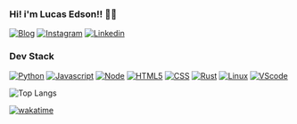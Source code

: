 ### Hi! i'm Lucas Edson!! 👋🏾
[![Blog](https://img.shields.io/badge/Medium-12100E?style=for-the-badge&logo=medium&logoColor=white)](https://medium.com/@lucasedson654)
[![Instagram](https://img.shields.io/badge/Instagram-E4405F?style=for-the-badge&logo=instagram&logoColor=white)](https://www.instagram.com/lucasedson_art/)
[![Linkedin](https://img.shields.io/badge/LinkedIn-0077B5?style=for-the-badge&logo=linkedin&logoColor=white)](https://www.linkedin.com/in/lucas-edson-a95133135/)


### Dev Stack
[![Python](https://img.shields.io/badge/Python-3776AB?style=for-the-badge&logo=python&logoColor=white)]()
[![Javascript](https://img.shields.io/badge/JavaScript-F7DF1E?style=for-the-badge&logo=javascript&logoColor=black)]()
[![Node](https://img.shields.io/badge/Node.js-43853D?style=for-the-badge&logo=node.js&logoColor=white)]()
[![HTML5](https://img.shields.io/badge/HTML5-E34F26?style=for-the-badge&logo=html5&logoColor=white)]()
[![CSS](https://img.shields.io/badge/CSS3-1572B6?style=for-the-badge&logo=css3&logoColor=white)]()
[![Rust](https://img.shields.io/badge/Rust-000000?style=for-the-badge&logo=rust&logoColor=white)]()
[![Linux](https://img.shields.io/badge/Linux-FCC624?style=for-the-badge&logo=linux&logoColor=black)]()
[![VScode](https://img.shields.io/badge/Visual_Studio_Code-0078D4?style=for-the-badge&logo=visual%20studio%20code&logoColor=white)]()


![Top Langs](https://github-readme-stats.vercel.app/api/top-langs/?username=lucasedson&hide_progress=true&theme=radical)


[![wakatime](https://wakatime.com/badge/user/d8e2eed9-84de-4eac-abd2-69f82c10f1e1.svg)](https://wakatime.com/@d8e2eed9-84de-4eac-abd2-69f82c10f1e1?style=do)
